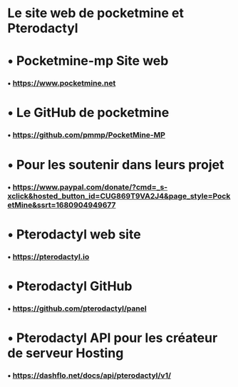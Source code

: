# Le site web de pocketmine et Pterodactyl

# • Pocketmine-mp Site web
### • https://www.pocketmine.net

# • Le GitHub de pocketmine 
### • https://github.com/pmmp/PocketMine-MP

# • Pour les soutenir dans leurs projet 
### • https://www.paypal.com/donate/?cmd=_s-xclick&hosted_button_id=CUG869T9VA2J4&page_style=PocketMine&ssrt=1680904949677

# • Pterodactyl web site
### • https://pterodactyl.io 

# • Pterodactyl GitHub
### • https://github.com/pterodactyl/panel

# • Pterodactyl API pour les créateur de serveur Hosting
### • https://dashflo.net/docs/api/pterodactyl/v1/
